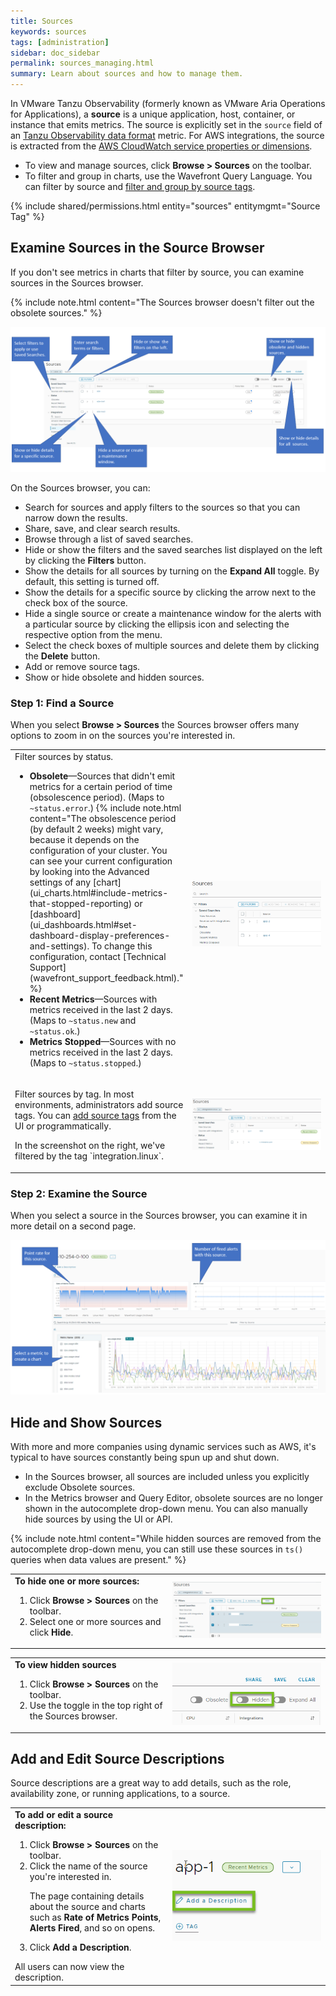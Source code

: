 ```yaml
---
title: Sources
keywords: sources
tags: [administration]
sidebar: doc_sidebar
permalink: sources_managing.html
summary: Learn about sources and how to manage them.
---
```


In VMware Tanzu Observability (formerly known as VMware Aria Operations for Applications), a **source** is a unique application, host, container, or instance that emits metrics. The source is explicitly set in the `source` field of an [Tanzu Observability data format](wavefront_data_format.html) metric. For AWS integrations, the source is extracted from the [AWS CloudWatch service properties or dimensions](integrations_aws_metrics.html#aws_sources).

* To view and manage sources, click **Browse > Sources** on the toolbar.
* To filter and group in charts, use the Wavefront Query Language. You can filter by source and [filter and group by source tags](tags_overview.html#source-tags).

{% include shared/permissions.html entity="sources" entitymgmt="Source Tag" %}

## Examine Sources in the Source Browser

If you don't see metrics in charts that filter by source, you can examine sources in the Sources browser.

{% include note.html content="The Sources browser doesn't filter out the obsolete sources." %}  

![An annotated screenshot of the sources browser, where what you can do is listed in the bullet list bellow.](/images/sources-browser-page.png)

On the Sources browser, you can:

* Search for sources and apply filters to the sources so that you can narrow down the results.
* Share, save, and clear search results.
* Browse through a list of saved searches.
* Hide or show the filters and the saved searches list displayed on the left by clicking the **Filters** button.
* Show the details for all sources by turning on the **Expand All** toggle. By default, this setting is turned off.
* Show the details for a specific source by clicking the arrow next to the check box of the source.
* Hide a single source or create a maintenance window for the alerts with a particular source by clicking the ellipsis icon and selecting the respective option from the menu.
* Select the check boxes of multiple sources and delete them by clicking the **Delete** button.
* Add or remove source tags.
* Show or hide obsolete and hidden sources.

### Step 1: Find a Source

When you select **Browse > Sources** the Sources browser offers many options to zoom in on the sources you're interested in.

<table style="width: 100%;">
<tbody>
<tr>
<td width="50%">
Filter sources by status.
<ul>
<li><strong>Obsolete</strong>&mdash;Sources that didn't emit metrics for a certain period of time (obsolescence period). (Maps to <code>~status.error</code>.)
{% include note.html content="The obsolescence period (by default 2 weeks) might vary, because it depends on the configuration of your cluster. You can see your current configuration by looking into the Advanced settings of any [chart](ui_charts.html#include-metrics-that-stopped-reporting) or [dashboard](ui_dashboards.html#set-dashboard-display-preferences-and-settings). To change this configuration, contact [Technical Support](wavefront_support_feedback.html)." %}</li>
<li><strong>Recent Metrics</strong>&mdash;Sources with metrics received in the last 2 days. (Maps to <code>~status.new</code> and <code>~status.ok</code>.)</li>
<li><strong>Metrics Stopped</strong>&mdash;Sources with no metrics received in the last 2 days. (Maps to <code>~status.stopped</code>.)</li>
</ul> </td>
<td width="50%"><img src="/images/sources_status.png" alt="hide sources"></td>
</tr>
<tr>
<td width="50%">
<p>Filter sources by tag. In most environments, administrators add source tags. You can <a href="tags_overview.html#source-tags">add source tags</a> from the UI or programmatically.</p>
<p>In the screenshot on the right, we've filtered by the tag `integration.linux`.</p></td>
<td width="50%"><img src="/images/sources_tag_paths.png" alt="multiple tags for selection"></td>
</tr>
</tbody>
</table>

### Step 2: Examine the Source

When you select a source in the Sources browser, you can examine it in more detail on a second page.


![Sources exploration page with 2 sources selected in left panel and charts created. Also highlighting point rate chart and Alerts Fired chart](/images/sources_exploration.png)

## Hide and Show Sources

With more and more companies using dynamic services such as AWS, it's typical to have sources constantly being spun up and shut down.
* In the Sources browser, all sources are included unless you explicitly exclude Obsolete sources.
* In the Metrics browser and Query Editor, obsolete sources are no longer shown in the autocomplete drop-down menu. You can also manually hide sources by using the UI or API.

{% include note.html content="While hidden sources are removed from the autocomplete drop-down menu, you can still use these sources in `ts()` queries when data values are present." %}

<table style="width: 100%;">
<tbody>
<tr>
<td width="50%">
<strong>To hide one or more sources:</strong>
<ol>
<li>Click <strong>Browse > Sources</strong> on the toolbar.</li>
<li>Select one or more sources and click <strong>Hide</strong>.</li></ol> </td>
<td width="50%"><img src="/images/hide_sources.png" alt="hide sources"></td>
</tr>
</tbody>
</table>

<table style="width: 100%;">
<tbody>
<tr>
<td width="50%">
<strong>To view hidden sources</strong>
<ol>
<li>Click <strong>Browse > Sources</strong> on the toolbar.</li>
<li>Use the toggle in the top right of the Sources browser.</li></ol> </td>
<td width="50%"><img src="/images/show_hidden_sources.png" alt="show hidden sources"></td>
</tr>
</tbody>
</table>


## Add and Edit Source Descriptions

Source descriptions are a great way to add details, such as the role, availability zone, or running applications, to a source.

<table style="width: 100%;">
<tbody>
<tr>
<td width="50%">
<strong>To add or edit a source description:</strong>
<ol>
<li>Click <strong>Browse > Sources</strong> on the toolbar.</li>
<li>Click the name of the source you're interested in.<p>The page containing details about the source and charts such as <strong>Rate of Metrics Points</strong>, <strong>Alerts Fired</strong>, and so on opens.</p></li>
<li>Click <strong>Add a Description</strong>.</li></ol>
All users can now view the description. </td>
<td width="50%"><img src="/images/add_source_description.png" alt="add a source description"></td>
</tr>
</tbody>
</table>
